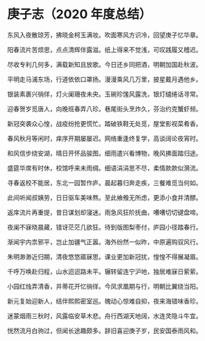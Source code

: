 # 庚子志（2020 年度总结）


东风入夜散琼芳，拂晓金柯玉满妆。吹面寒风方识冷，回望庚子忆华章。

阳春流片苦烦思，点点清辉伴露滋。纸上得来不觉浅，可叹践履又稽迟。

尽收专利几何多，满载新知且放歌。今日还乡同把酒，明朝加国赴秋波。

平明走马浦东场，行道依依口罩扬。漫漫乘风几万里，披星戴月遇他乡。

银装素裹兴徜徉，灯火阑珊夜未央。玉碗珍馐风露洗，银灯缱绻话寻常。

迎春贺岁觅唐人，向晚班春弄八珍。巷尾街头烹炸久，芬治约克蟹虾频。

新冠突袭众心惶，战疫纷抢更慌忙。踏破铁鞋无处觅，屋堂影视菜肴香。

春风秋月等闲时，痒序开期屡屡迟。网络重逢终复学，高谈阔论夜宵时。

和风信步绕安湖，晴日开怀品骏图。细雨遣兴看博物，晚风拂面踏归途。

盛筵华席有时休，校馆呼来未雨绸。细语涓涓思不尽，柔情款款似漪流。

寻春返校不能居，东北一园暂作庐。晨起暮归奔走疾，三餐难觅当何如。

此间听闻叔姨劳，日日驱车美味熬。至此飨飧无所虑，更添小食并清醪。

返庠流片再重提，昔日谋划却寖迷。雨急风狂阶抚曲，嘈嘈切切键盘啼。

夜阑不寐晓晨藏，错讶茫茫几欲狂。待到版图梨枣付，庐园小径踏春行。

渐闻宇内祟邪平，岂止加疆气正嚣。海外纷然一似昨，中原遍购驭风行。

朱明渺渺近归期，清夜悠悠寤寐思。课业更加新冠扰，惶惶不得展凝眉。

千呼万唤赴归程，山水迢迢路未平。辗转留连宁沪地，独居难寐日萦萦。

小园红烛弄清香，并蒂花开忆徜徉。今凤求凰期与行，明朝比翼绕当阳。

新元复始迎新人，结伴熙熙密室巡。魄动心惊难自抑，夜来海错味香珍。

迷蒙烟雨三秋时，风露临安草木悲。舟行西湖天地阔，水连灵隐斗牛宜。

恍然流月白驹过，但闻长途趣颇多。辞旧喜迎庚子岁，民安国泰雨风和。

